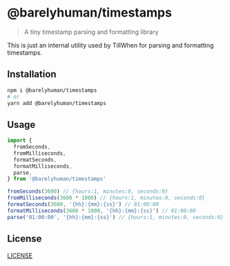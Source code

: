 # @barelyhuman/timestamps

> A tiny timestamp parsing and formatting library

This is just an internal utility used by TillWhen for parsing and formatting
timestamps.

## Installation

```sh
npm i @barelyhuman/timestamps
# or
yarn add @barelyhuman/timestamps
```

## Usage

```js
import {
  fromSeconds,
  fromMilliseconds,
  formatSeconds,
  formatMilliseconds,
  parse,
} from '@barelyhuman/timestamps'

fromSeconds(3600) // {hours:1, minutes:0, seconds:0}
fromMilliseconds(3600 * 1000) // {hours:1, minutes:0, seconds:0}
formatSeconds(3600, '{hh}:{mm}:{ss}') // 01:00:00
formatMilliseconds(3600 * 1000, '{hh}:{mm}:{ss}') // 01:00:00
parse('01:00:00', '{hh}:{mm}:{ss}') // {hours:1, minutes:0, seconds:0}
```

## License

[LICENSE](/LICENSE)
